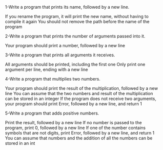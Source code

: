 1-Write a program that prints its name, followed by a new line.

If you rename the program, it will print the new name, without having to compile it again
You should not remove the path before the name of the program




2-Write a program that prints the number of arguments passed into it.

Your program should print a number, followed by a new line


3-Write a program that prints all arguments it receives.

All arguments should be printed, including the first one
Only print one argument per line, ending with a new line

4-Write a program that multiplies two numbers.

Your program should print the result of the multiplication, followed by a new line
You can assume that the two numbers and result of the multiplication can be stored in an integer
If the program does not receive two arguments, your program should print Error, followed by a new line, and return 1


5-Write a program that adds positive numbers.

Print the result, followed by a new line
If no number is passed to the program, print 0, followed by a new line
If one of the number contains symbols that are not digits, print Error, followed by a new line, and return 1
You can assume that numbers and the addition of all the numbers can be stored in an int
